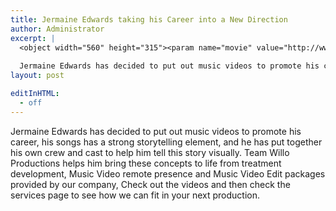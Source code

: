 ```yaml
---
title: Jermaine Edwards taking his Career into a New Direction
author: Administrator
excerpt: |
  <object width="560" height="315"><param name="movie" value="http://www.youtube.com/v/bcvuSBkrMmE?version=3&amp;hl=en_US"></param><param name="allowFullScreen" value="true"></param><param name="allowscriptaccess" value="always"></param><embed src="http://www.youtube.com/v/bcvuSBkrMmE?version=3&amp;hl=en_US" type="application/x-shockwave-flash" width="560" height="315" allowscriptaccess="always" allowfullscreen="true"></embed></object>
  
  Jermaine Edwards has decided to put out music videos to promote his career...
layout: post

editInHTML:
  - off
---
```

Jermaine Edwards has decided to put out music videos to promote his career, his songs has a strong storytelling element, and he has put together his own crew and cast to help him tell this story visually. Team Willo Productions helps him bring these concepts to life from treatment development, Music Video remote presence and Music Video Edit packages provided by our company, Check out the videos and then check the services page to see how we can fit in your next production.

 [1]: /faq/production-services/remote-music-video-consultation/
 [2]: /faq/production-services/music-video-remote-presence/
